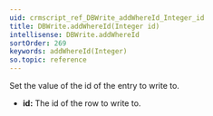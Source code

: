 ```yaml
---
uid: crmscript_ref_DBWrite_addWhereId_Integer_id
title: DBWrite.addWhereId(Integer id)
intellisense: DBWrite.addWhereId
sortOrder: 269
keywords: addWhereId(Integer)
so.topic: reference
---
```



Set the value of the id of the entry to write to.



* **id:** The id of the row to write to.


